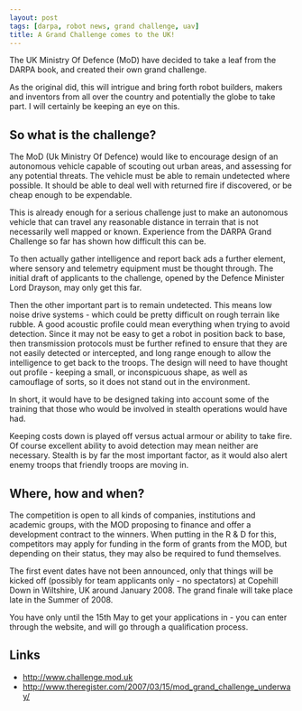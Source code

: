 ```yaml
---
layout: post
tags: [darpa, robot news, grand challenge, uav]
title: A Grand Challenge comes to the UK!
---
```

The UK Ministry Of Defence (MoD) have decided to take a leaf from the DARPA book, and created their own grand challenge.

As the original did, this will intrigue and bring forth robot builders, makers and inventors from all over the country and potentially the globe to take part. I will certainly be keeping an eye on this.

## So what is the challenge?

The MoD (Uk Ministry Of Defence) would like to encourage design of an autonomous vehicle capable of scouting out urban areas, and assessing for any potential threats. The vehicle must be able to remain undetected where possible. It should be able to deal well with returned fire if discovered, or be cheap enough to be expendable.

This is already enough for a serious challenge just to make an autonomous vehicle that can travel any reasonable distance in terrain that is not necessarily well mapped or known. Experience from the DARPA Grand Challenge so far has shown how difficult this can be.

To then actually gather intelligence and report back ads a further element, where sensory and telemetry equipment must be thought through. The initial draft of applicants to the challenge, opened by the Defence Minister Lord Drayson, may only get this far.

Then the other important part is to remain undetected. This means low noise drive systems - which could be pretty difficult on rough terrain like rubble. A good acoustic profile could mean everything when trying to avoid detection. Since it may not be easy to get a robot in position back to base, then transmission protocols must be further refined to ensure that they are not easily detected or intercepted, and long range enough to allow the intelligence to get back to the troops. The design will need to have thought out profile - keeping a small, or inconspicuous shape, as well as camouflage of sorts, so it does not stand out in the environment.

In short, it would have to be designed taking into account some of the training that those who would be involved in stealth operations would have had.

Keeping costs down is played off versus actual armour or ability to take fire. Of course excellent ability to avoid detection may mean neither are necessary. Stealth is by far the most important factor, as it would also alert enemy troops that friendly troops are moving in.

## Where, how and when?

The competition is open to all kinds of companies, institutions and academic groups, with the MOD proposing to finance and offer a development contract to the winners. When putting in the R &amp; D for this, competitors may apply for funding in the form of grants from the MOD, but depending on their status, they may also be required to fund themselves.

The first event dates have not been announced, only that things will be kicked off (possibly for team applicants only - no spectators) at Copehill Down in Wiltshire, UK around January 2008. The grand finale will take place late in the Summer of 2008.

You have only until the 15th May to get your applications in - you can enter through the website, and will go through a qualification process.

## Links

* <http://www.challenge.mod.uk>
* <http://www.theregister.com/2007/03/15/mod_grand_challenge_underway/>
